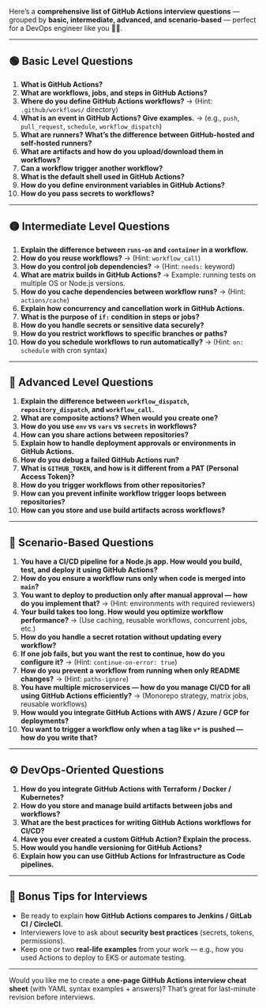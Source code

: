 Here’s a **comprehensive list of GitHub Actions interview questions** — grouped by **basic, intermediate, advanced, and scenario-based** — perfect for a DevOps engineer like you 👩‍💻.

---

## 🟢 **Basic Level Questions**

1. **What is GitHub Actions?**
2. **What are workflows, jobs, and steps in GitHub Actions?**
3. **Where do you define GitHub Actions workflows?**
   → (Hint: `.github/workflows/` directory)
4. **What is an event in GitHub Actions? Give examples.**
   → (e.g., `push`, `pull_request`, `schedule`, `workflow_dispatch`)
5. **What are runners? What’s the difference between GitHub-hosted and self-hosted runners?**
6. **What are artifacts and how do you upload/download them in workflows?**
7. **Can a workflow trigger another workflow?**
8. **What is the default shell used in GitHub Actions?**
9. **How do you define environment variables in GitHub Actions?**
10. **How do you pass secrets to workflows?**

---

## 🟡 **Intermediate Level Questions**

1. **Explain the difference between `runs-on` and `container` in a workflow.**
2. **How do you reuse workflows?**
   → (Hint: `workflow_call`)
3. **How do you control job dependencies?**
   → (Hint: `needs:` keyword)
4. **What are matrix builds in GitHub Actions?**
   → Example: running tests on multiple OS or Node.js versions.
5. **How do you cache dependencies between workflow runs?**
   → (Hint: `actions/cache`)
6. **Explain how concurrency and cancellation work in GitHub Actions.**
7. **What is the purpose of `if:` condition in steps or jobs?**
8. **How do you handle secrets or sensitive data securely?**
9. **How do you restrict workflows to specific branches or paths?**
10. **How do you schedule workflows to run automatically?**
    → (Hint: `on: schedule` with cron syntax)

---

## 🔵 **Advanced Level Questions**

1. **Explain the difference between `workflow_dispatch`, `repository_dispatch`, and `workflow_call`.**
2. **What are composite actions? When would you create one?**
3. **How do you use `env` vs `vars` vs `secrets` in workflows?**
4. **How can you share actions between repositories?**
5. **Explain how to handle deployment approvals or environments in GitHub Actions.**
6. **How do you debug a failed GitHub Actions run?**
7. **What is `GITHUB_TOKEN`, and how is it different from a PAT (Personal Access Token)?**
8. **How do you trigger workflows from other repositories?**
9. **How can you prevent infinite workflow trigger loops between repositories?**
10. **How can you store and use build artifacts across workflows?**

---

## 🔴 **Scenario-Based Questions**

1. **You have a CI/CD pipeline for a Node.js app. How would you build, test, and deploy it using GitHub Actions?**
2. **How do you ensure a workflow runs only when code is merged into `main`?**
3. **You want to deploy to production only after manual approval — how do you implement that?**
   → (Hint: environments with required reviewers)
4. **Your build takes too long. How would you optimize workflow performance?**
   → (Use caching, reusable workflows, concurrent jobs, etc.)
5. **How do you handle a secret rotation without updating every workflow?**
6. **If one job fails, but you want the rest to continue, how do you configure it?**
   → (Hint: `continue-on-error: true`)
7. **How do you prevent a workflow from running when only README changes?**
   → (Hint: `paths-ignore`)
8. **You have multiple microservices — how do you manage CI/CD for all using GitHub Actions efficiently?**
   → (Monorepo strategy, matrix jobs, reusable workflows)
9. **How would you integrate GitHub Actions with AWS / Azure / GCP for deployments?**
10. **You want to trigger a workflow only when a tag like `v*` is pushed — how do you write that?**

---

## ⚙️ **DevOps-Oriented Questions**

1. **How do you integrate GitHub Actions with Terraform / Docker / Kubernetes?**
2. **How do you store and manage build artifacts between jobs and workflows?**
3. **What are the best practices for writing GitHub Actions workflows for CI/CD?**
4. **Have you ever created a custom GitHub Action? Explain the process.**
5. **How would you handle versioning for GitHub Actions?**
6. **Explain how you can use GitHub Actions for Infrastructure as Code pipelines.**

---

## 🧠 **Bonus Tips for Interviews**

* Be ready to explain **how GitHub Actions compares to Jenkins / GitLab CI / CircleCI.**
* Interviewers love to ask about **security best practices** (secrets, tokens, permissions).
* Keep one or two **real-life examples** from your work — e.g., how you used Actions to deploy to EKS or automate testing.

---

Would you like me to create a **one-page GitHub Actions interview cheat sheet** (with YAML syntax examples + answers)?
That’s great for last-minute revision before interviews.

